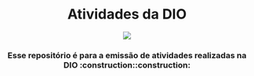<h1 align="center">Atividades da DIO</h1>

<p align="center">
  <img src=https://user-images.githubusercontent.com/62801214/174919567-5236a624-93e3-4b02-8af2-9825d8477239.png>
  </p> 
  
<h3 align="center">
    Esse repositório é para a emissão de atividades realizadas na DIO
  :construction::construction:
</h3>
